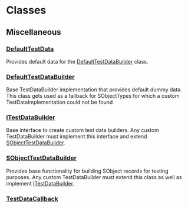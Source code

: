 # Classes
## Miscellaneous

### [DefaultTestData](/Misc/DefaultTestData.md)

Provides default data for the [DefaultTestDataBuilder](/Misc/DefaultTestDataBuilder.md) class.

### [DefaultTestDataBuilder](/Misc/DefaultTestDataBuilder.md)

Base TestDataBuilder implementation that provides default dummy data. This class gets used as a fallback              for SObjectTypes for which a custom TestDataImplementation could not be found

### [ITestDataBuilder](/Misc/ITestDataBuilder.md)

Base interface to create custom test data builders. Any custom TestDataBuilder must implement this              interface and extend [SObjectTestDataBuilder](/Misc/SObjectTestDataBuilder.md).

### [SObjectTestDataBuilder](/Misc/SObjectTestDataBuilder.md)

Provides base functionality for building SObject records for testing purposes. Any custom TestDataBuilder              must extend this class as well as implement [ITestDataBuilder](/Misc/ITestDataBuilder.md).

### [TestDataCallback](/Misc/TestDataCallback.md)



